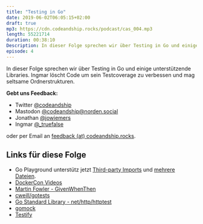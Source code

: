 ```yaml
---
title: "Testing in Go"
date: 2019-06-02T06:05:15+02:00
draft: true
mp3: https://cdn.codeandship.rocks/podcast/cas_004.mp3
length: 55221714
duration: 00:38:10
Description: In dieser Folge sprechen wir über Testing in Go und einige unterstützende Libraries. Ingmar löscht Code um sein Testcoverage zu verbessen und mag seltsame Ordnerstrukturen.
episode: 4
---
```


In dieser Folge sprechen wir über Testing in Go und einige unterstützende Libraries. Ingmar löscht Code um sein Testcoverage zu verbessen und mag seltsame Ordnerstrukturen.

**Gebt uns Feedback:**

- Twitter [@codeandship][1]
- Mastodon [@codeandship@norden.social][5]
- Jonathan [@jowiemers][2]
- Ingmar [@_truefalse][3]
 
oder per Email an [feedback (at) codeandship.rocks][4].

[1]: https://twitter.com/codeandship
[2]: https://twitter.com/jowiemers
[3]: https://twitter.com/_truefalse
[4]: mailto:feedback@codeandship.rocks
[5]: https://norden.social/users/codeandship

## Links für diese Folge

- Go Playground unterstütz jetzt [Third-party Imports](https://play.golang.org/p/eqEo7mqdS9l) und [mehrere Dateien](https://play.golang.org/p/KLZR7NlVZNX).
- [DockerCon Videos](https://www.docker.com/dockercon/2019-videos/)
- [Martin Fowler - GivenWhenThen](https://martinfowler.com/bliki/GivenWhenThen.html)
- [cweill/gotests](https://github.com/cweill/gotests)
- [Go Standard Library - net/http/httptest](https://golang.org/pkg/net/http/httptest/)
- [gomock](https://github.com/golang/mock)
- [Testify](https://github.com/stretchr/testify)
